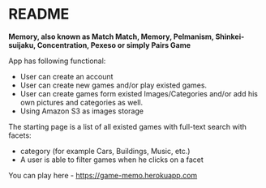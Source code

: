 # README

**Memory, also known as Match Match, Memory, Pelmanism, Shinkei-suijaku, Concentration, Pexeso or simply Pairs Game**

App  has following functional:
- User can create an account 
- User can create new games and/or play existed games.
- User can create games form existed Images/Categories and/or add his own pictures and categories as well. 
- Using Amazon S3 as images storage

The starting page is a list of all existed games with full-text search with facets:
- category (for example Cars, Buildings, Music, etc.)
- A user is able to filter games when he clicks on a facet

You can play here  - https://game-memo.herokuapp.com
